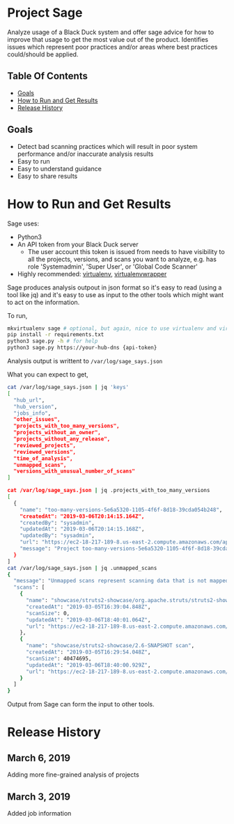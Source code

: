 # Project Sage

Analyze usage of a Black Duck system and offer sage advice for how to improve that usage to get the most value out of the product. Identifies issues which represent poor practices and/or areas where best practices could/should be applied.

## Table Of Contents

- [Goals](#goals)
- [How to Run and Get Results](#run)
- [Release History](#release-history)

## Goals <a name="goals"/>

* Detect bad scanning practices which will result in poor system performance and/or inaccurate analysis results
* Easy to run
* Easy to understand guidance
* Easy to share results

# How to Run and Get Results <a name="run" />

Sage uses:

- Python3
- An API token from your Black Duck server
  - The user account this token is issued from needs to have visibility to all the projects, versions, and scans you want to analyze, e.g. has role 'Systemadmin', 'Super User', or 'Global Code Scanner'
- Highly recommended: [virtualenv](https://virtualenv.pypa.io/en/latest/), [virtualenvwrapper](https://virtualenvwrapper.readthedocs.io/en/latest/)

Sage produces analysis outpout in json format so it's easy to read (using a tool like jq) and it's easy to use as input to the other tools which might want to act on the information.

To run,

```bash
mkvirtualenv sage # optional, but again, nice to use virtualenv and virtualenvwrapper
pip install -r requirements.txt
python3 sage.py -h # for help
python3 sage.py https://your-hub-dns {api-token}
```

Analysis output is writtent to `/var/log/sage_says.json`

What you can expect to get,

```bash
cat /var/log/sage_says.json | jq 'keys'
[
  "hub_url",
  "hub_version",
  "jobs_info",
  "other_issues",
  "projects_with_too_many_versions",
  "projects_without_an_owner",
  "projects_without_any_release",
  "reviewed_projects",
  "reviewed_versions",
  "time_of_analysis",
  "unmapped_scans",
  "versions_with_unusual_number_of_scans"
]

cat /var/log/sage_says.json | jq .projects_with_too_many_versions
[
  {
    "name": "too-many-versions-5e6a5320-1105-4f6f-8d18-39cda054b248",
    "createdAt": "2019-03-06T20:14:15.164Z",
    "createdBy": "sysadmin",
    "updatedAt": "2019-03-06T20:14:15.168Z",
    "updatedBy": "sysadmin",
    "url": "https://ec2-18-217-189-8.us-east-2.compute.amazonaws.com/api/projects/c6102d0c-9301-4c87-96ec-493fcf1c86f5",
    "message": "Project too-many-versions-5e6a5320-1105-4f6f-8d18-39cda054b248 has 21 versions which is greater than the recommend maximum of 20. There are 0 versions that have been released. There are 0 versions that have been archived.You should review these versions and remove extraneous ones, and their scans, to reclaim space and reduce clutter. Typically there should be one version per development branch, and one version per release. When new vulnerabilities are published you want to be able to quickly identify which projects are affected and take action. Keeping a large number of un-released versions in the system will make that difficult. And accruing a large number of versions per project can lead to serious performance degradation. Look at https://github.com/blackducksoftware/hub-rest-api-python/tree/master/examples for python examples for finding/deleting/removing versions and their scans"
  }
]
cat /var/log/sage_says.json | jq .unmapped_scans
{
  "message": "Unmapped scans represent scanning data that is not mapped to any project-version, and hence, they are potentially consuming space that should be reclaimed.",
  "scans": [
    {
      "name": "showcase/struts2-showcase/org.apache.struts/struts2-showcase/2.6-SNAPSHOT maven/bom",
      "createdAt": "2019-03-05T16:39:04.848Z",
      "scanSize": 0,
      "updatedAt": "2019-03-06T18:40:01.064Z",
      "url": "https://ec2-18-217-189-8.us-east-2.compute.amazonaws.com/api/codelocations/587cfd0d-2067-3d37-a1af-3526784ecc99"
    },
    {
      "name": "showcase/struts2-showcase/2.6-SNAPSHOT scan",
      "createdAt": "2019-03-05T16:29:54.048Z",
      "scanSize": 40474695,
      "updatedAt": "2019-03-06T18:40:00.929Z",
      "url": "https://ec2-18-217-189-8.us-east-2.compute.amazonaws.com/api/codelocations/51361d69-e10e-32de-b527-dc42376a6ef3"
    }
  ]
}
```

Output from Sage can form the input to other tools.

# Release History <a name=release-history />

## March 6, 2019

Adding more fine-grained analysis of projects

## March 3, 2019

Added job information





